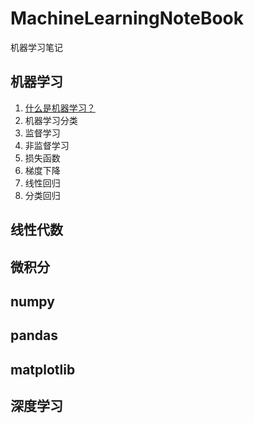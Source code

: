 # MachineLearningNoteBook
机器学习笔记

## 机器学习
1. [什么是机器学习？](./ML/What-is-Machine-Learning.md) 
2. 机器学习分类
3. 监督学习
4. 非监督学习
5. 损失函数
6. 梯度下降
7. 线性回归
8. 分类回归

## 线性代数

## 微积分

## numpy

## pandas

## matplotlib

## 深度学习

